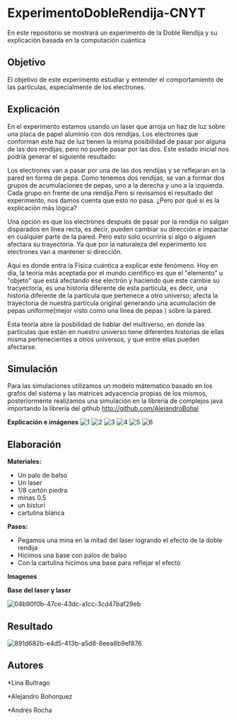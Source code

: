 # ExperimentoDobleRendija-CNYT
En este repositorio se mostrará un experimento de la Doble Rendija y su explicación basada en la computación cuántica 

## Objetivo
El objetivo de este experimento estudiar y entender el comportamiento de las partículas, especialmente de los electrones.

## Explicación 
En el experimento estamos usando un laser que arroja un haz de luz sobre una placa de papel aluminio con dos rendijas. Los electrones que conforman este haz de luz tienen la misma posibilidad de pasar por alguna de las dos rendijas, pero no puede pasar por las dos. Este estado inicial nos podría generar el siguiente resultado:

Los electrones van a pasar por una de las dos rendijas y se reflejaran en la pared en forma de pepa. Como tenemos dos rendijas, se van a formar dos grupos de acumulaciones de pepas, uno a la derecha y uno a la izquierda. Cada grupo en frente de  una rendija.Pero si revisamos el resultado del experimento, nos damos cuenta que esto no pasa. ¿Pero por qué si es la explicación más lógica?

Una opción es que los electrones después de pasar por la rendija no salgan disparados en línea recta, es decir, pueden cambiar su dirección e impactar en cualquier parte de la pared. Pero esto solo ocurriría si algo o alguien afectara su trayectoria. Ya que por la naturaleza del experimento los electrones van a mantener si dirección. 

Aquí es donde entra la Física cuántica a explicar este fenómeno. Hoy en día, la teoría más aceptada por el mundo científico es que el "elemento" u "objeto" que está afectando ese electrón y haciendo que este cambie su tracyectoria, es una historia diferente de esta partícula, es decir, una historia diferente de la partícula que pertenece a otro universo; afecta la trayectoria de nuestra partícula original generando una acumulación de pepas uniforme(mejor visto como una línea de pepas ) sobre la pared. 

Esta teoría abre la posbilidad de hablar del multiverso, en donde las partículas que están en nuestro universo tiene diferentes historias de ellas misma  pertenecientes a otros universos, y que entre ellas pueden afectarse. 


## Simulación 
Para las simulaciones utilizamos un modelo mátematico basado en los grafos del sistema y las matrices adyacencia propias de los mismos, posteriormente realizamos una simulación en la librería de complejos java importando la libreria del github http://github.com/AlejandroBohal

**Explicación e imágenes**
![1](https://raw.githubusercontent.com/andresro30/ExperimentoDobleRendija-CNYT/master/imagenes/1.png)
![2](https://raw.githubusercontent.com/andresro30/ExperimentoDobleRendija-CNYT/master/imagenes/2.png)
![3](https://raw.githubusercontent.com/andresro30/ExperimentoDobleRendija-CNYT/master/imagenes/3.png)
![4](https://raw.githubusercontent.com/andresro30/ExperimentoDobleRendija-CNYT/master/imagenes/4.png)
![5](https://raw.githubusercontent.com/andresro30/ExperimentoDobleRendija-CNYT/master/imagenes/5.png)
![6](https://raw.githubusercontent.com/andresro30/ExperimentoDobleRendija-CNYT/master/imagenes/6.png)

## Elaboración 
**Materiales:**
* Un palo de balso 
* Un laser
* 1/8 cartón piedra 
* minas 0.5 
* un bisturi 
* cartulina blanca

**Pasos:**

* Pegamos una mina en la mitad del laser logrando el efecto de la doble rendija
* Hicimos una base con palos de balso 
* Con la cartulina hicimos una base para reflejar el efecto

**Imagenes**

**Base del laser y laser**


![04b90f0b-47ce-43dc-a1cc-3cd47baf29eb](https://user-images.githubusercontent.com/59893804/76345530-865ab580-62d1-11ea-857b-984eac8967b9.jpg)


## Resultado 
![891d682b-e4d5-413b-a5d8-8eea8b9ef876](https://user-images.githubusercontent.com/59893804/76345533-88247900-62d1-11ea-96c5-57d107a3a258.jpg)



## Autores
*Lina Buitrago

*Alejandro Bohorquez

*Andrés Rocha 

